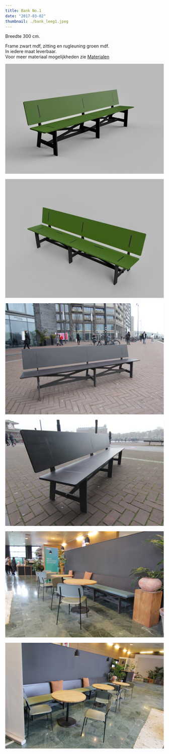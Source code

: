 ```yaml
---
title: Bank No.1
date: "2017-03-02"
thumbnail: ./bank_leeg1.jpeg
---
```


Breedte 300 cm.

Frame zwart mdf, zitting en rugleuning groen mdf.  
In iedere maat leverbaar.  
Voor meer materiaal mogelijkheden zie [Materialen](/nl/materials)

![](bank1_linksvoor.jpeg)

![](bank1_rechtsvoor.jpeg)

![](PBank1.jpeg)

![](PBank2.jpeg)

![](TafelsenBankInterieur5.jpeg)

![](TafelsEnBank2.jpeg)
